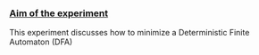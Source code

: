 <u><h3>Aim of the experiment</h3></u>
This experiment discusses how to minimize a Deterministic Finite Automaton (DFA)